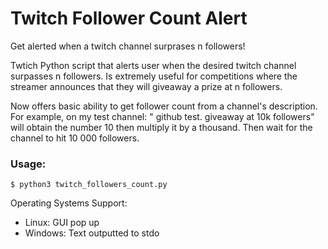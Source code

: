 Twitch Follower Count Alert 
========================

Get alerted when a twitch channel surprases n followers!

Twtich Python script that alerts user when the desired twitch channel surpasses n
followers. Is extremely useful for competitions where the streamer
announces that they will giveaway a prize at n followers.

Now offers basic ability to get follower count from a channel's description. For example, on my test channel: " github test. giveaway at 10k followers" will obtain the number 10 then multiply it by a thousand. Then wait for the channel to hit 10 000 followers. 


### Usage: 

`$ python3 twitch_followers_count.py`

Operating Systems Support:
  - Linux: GUI pop up
  - Windows: Text outputted to stdo
